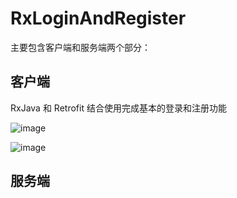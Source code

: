 # RxLoginAndRegister

主要包含客户端和服务端两个部分：

## 客户端

RxJava 和 Retrofit 结合使用完成基本的登录和注册功能

![image](https://raw.githubusercontent.com/feifei003603/RxLoginAndRegister/master/app/src/main/res/raw/login.jpg)

![image](https://github.com/feifei003603/RxLoginAndRegister/blob/master/app/src/main/res/raw/register.jpg?raw=true)

## 服务端


